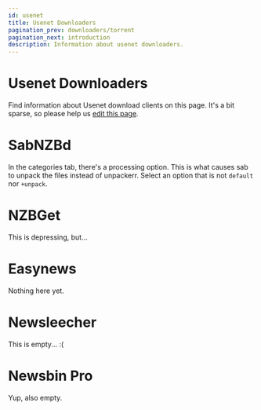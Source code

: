 ```yaml
---
id: usenet
title: Usenet Downloaders
pagination_prev: downloaders/torrent
pagination_next: introduction
description: Information about usenet downloaders.
---
```


# Usenet Downloaders

Find information about Usenet download clients on this page. It's a bit sparse, so please help us
[edit this page](https://github.com/Unpackerr/unpackerr.github.io/blob/main/docs/downloaders/usenet.md).

# SabNZBd

In the categories tab, there's a processing option.
This is what causes sab to unpack the files instead of unpackerr.
Select an option that is not `default` nor `+unpack`.

# NZBGet

This is depressing, but...

# Easynews

Nothing here yet.

# Newsleecher

This is empty... :(

# Newsbin Pro

Yup, also empty.
